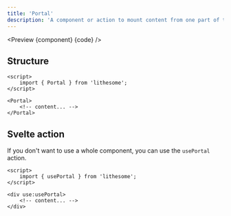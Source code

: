 ```yaml
---
title: 'Portal'
description: 'A component or action to mount content from one part of the dom to another.'
---
```


<script>
	import {APITable, Preview, Banner} from '$site/index.ts';
	import {api, component, code} from '$ref/portal';
</script>

<Preview {component} {code} />

## Structure

```svelte
<script>
	import { Portal } from 'lithesome';
</script>

<Portal>
	<!-- content... -->
</Portal>
```

## Svelte action

If you don't want to use a whole component, you can use the `usePortal` action.

```svelte
<script>
	import { usePortal } from 'lithesome';
</script>

<div use:usePortal>
	<!-- content... -->
</div>
```

<APITable data={api} />

